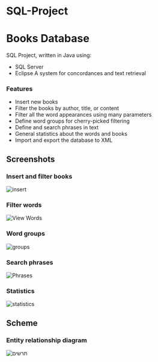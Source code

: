 
# SQL-Project

# Books Database
SQL Project, written in Java using:
* SQL Server
* Eclipse
A system for concordances and text retrieval‏
### Features
* Insert new books
* Filter the books by author, title, or content
* Filter all the word appearances using many parameters
* Define word groups for cherry-picked filtering
* Define and search phrases in text
* General statistics about the words and books
* Import and export the database to XML
## Screenshots
### Insert and filter books
![‏‏insert](https://user-images.githubusercontent.com/62221426/118802631-0653b680-b8ab-11eb-937c-0174bd55b207.PNG)
### Filter words
![‏‏View Words](https://user-images.githubusercontent.com/62221426/118794366-2e8ae780-b8a2-11eb-922c-a1524cfeae65.PNG)
### Word groups
![‏‏groups](https://user-images.githubusercontent.com/62221426/118802741-30a57400-b8ab-11eb-9191-0a6186674de3.PNG)

### Search phrases
![‏‏Phrases](https://user-images.githubusercontent.com/62221426/118802803-41ee8080-b8ab-11eb-873e-3ffa3112ad55.PNG)
### Statistics
![statistics](https://user-images.githubusercontent.com/62221426/118802842-4e72d900-b8ab-11eb-8b8f-73997af1a244.PNG)

## Scheme
### Entity relationship diagram
![תרשים](https://user-images.githubusercontent.com/62221426/118804196-1076b480-b8ad-11eb-962b-3cdd45a925fa.PNG)
